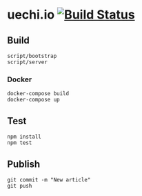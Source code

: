# uechi.io [![Build Status](https://travis-ci.org/uetchy/uetchy.github.io.svg?branch=master)](https://travis-ci.org/uetchy/uetchy.github.io)

## Build

```
script/bootstrap
script/server
```

### Docker

```
docker-compose build
docker-compose up
```

## Test

```
npm install
npm test
```

## Publish

```
git commit -m "New article"
git push
```
